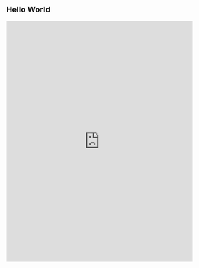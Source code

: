 ## Hello World
<iframe src='https://cdn.knightlab.com/libs/timeline3/latest/embed/index.html?source=1k-Wry3voTnTy1r19skcmpZOYa2F25ANhqvFTNGFoi5I&font=Georgia-Helvetica&lang=en&initial_zoom=2&height=650' width='100%' height='650' webkitallowfullscreen mozallowfullscreen allowfullscreen frameborder='0'></iframe>
